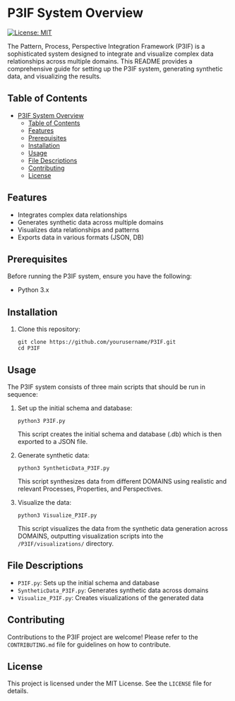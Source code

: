 # P3IF System Overview

[![License: MIT](https://img.shields.io/badge/License-MIT-yellow.svg)](https://opensource.org/licenses/MIT)

The Pattern, Process, Perspective Integration Framework (P3IF) is a sophisticated system designed to integrate and visualize complex data relationships across multiple domains. This README provides a comprehensive guide for setting up the P3IF system, generating synthetic data, and visualizing the results.

## Table of Contents

- [P3IF System Overview](#p3if-system-overview)
  - [Table of Contents](#table-of-contents)
  - [Features](#features)
  - [Prerequisites](#prerequisites)
  - [Installation](#installation)
  - [Usage](#usage)
  - [File Descriptions](#file-descriptions)
  - [Contributing](#contributing)
  - [License](#license)

## Features

- Integrates complex data relationships
- Generates synthetic data across multiple domains
- Visualizes data relationships and patterns
- Exports data in various formats (JSON, DB)

## Prerequisites

Before running the P3IF system, ensure you have the following:

- Python 3.x

## Installation

1. Clone this repository:
   ```
   git clone https://github.com/yourusername/P3IF.git
   cd P3IF
   ```
## Usage

The P3IF system consists of three main scripts that should be run in sequence:

1. Set up the initial schema and database:
   ```
   python3 P3IF.py
   ```
   This script creates the initial schema and database (.db) which is then exported to a JSON file.

2. Generate synthetic data:
   ```
   python3 SyntheticData_P3IF.py
   ```
   This script synthesizes data from different DOMAINS using realistic and relevant Processes, Properties, and Perspectives. 

3. Visualize the data:
   ```
   python3 Visualize_P3IF.py
   ```
   This script visualizes the data from the synthetic data generation across DOMAINS, outputting visualization scripts into the `/P3IF/visualizations/` directory.

## File Descriptions

- `P3IF.py`: Sets up the initial schema and database
- `SyntheticData_P3IF.py`: Generates synthetic data across domains
- `Visualize_P3IF.py`: Creates visualizations of the generated data

## Contributing

Contributions to the P3IF project are welcome! Please refer to the `CONTRIBUTING.md` file for guidelines on how to contribute.

## License

This project is licensed under the MIT License. See the `LICENSE` file for details.
